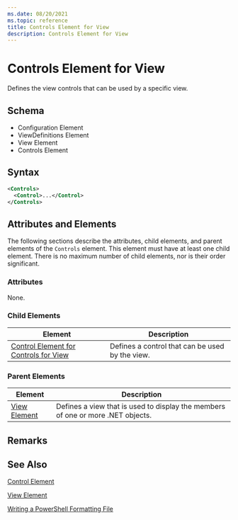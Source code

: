 ```yaml
---
ms.date: 08/20/2021
ms.topic: reference
title: Controls Element for View
description: Controls Element for View
---
```

# Controls Element for View

Defines the view controls that can be used by a specific view.

## Schema

- Configuration Element
- ViewDefinitions Element
- View Element
- Controls Element

## Syntax

```xml
<Controls>
  <Control>...</Control>
</Controls>
```

## Attributes and Elements

The following sections describe the attributes, child elements, and parent elements of the
`Controls` element. This element must have at least one child element. There is no maximum number of
child elements, nor is their order significant.

### Attributes

None.

### Child Elements

|Element|Description|
|-------------|-----------------|
|[Control Element for Controls for View](./control-element-for-controls-for-view-format.md)|Defines a control that can be used by the view.|

### Parent Elements

|Element|Description|
|-------------|-----------------|
|[View Element](./view-element-format.md)|Defines a view that is used to display the members of one or more .NET objects.|

## Remarks

## See Also

[Control Element](./control-element-for-controls-for-view-format.md)

[View Element](./view-element-format.md)

[Writing a PowerShell Formatting File](./writing-a-powershell-formatting-file.md)
